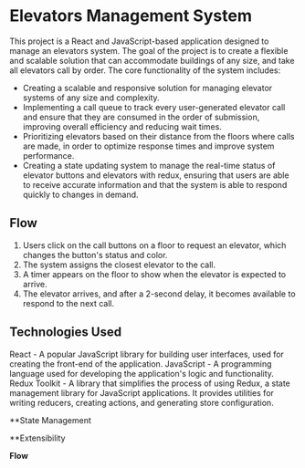 # Elevators Management System
This project is a React and JavaScript-based application designed to manage an elevators system. The goal of the project is to create a flexible and scalable solution that can accommodate buildings of any size, and take all elevators call by order. The core functionality of the system includes:

- Creating a scalable and responsive solution for managing elevator systems of any size and complexity.
- Implementing a call queue to track every user-generated elevator call and ensure that they are consumed in the order of submission, improving overall efficiency and     reducing wait times.
- Prioritizing elevators based on their distance from the floors where calls are made, in order to optimize response times and improve system performance.
- Creating a state updating system to manage the real-time status of elevator buttons and elevators with redux, ensuring that users are able to receive accurate information and that the system is able to respond quickly to changes in demand.
## Flow

1. Users click on the call buttons on a floor to request an elevator, which changes the button's status and color.
2. The system assigns the closest elevator to the call.
3. A timer appears on the floor to show when the elevator is expected to arrive.
4. The elevator arrives, and after a 2-second delay, it becomes available to respond to the next call.

## Technologies Used

React - A popular JavaScript library for building user interfaces, used for creating the front-end of the application.
JavaScript - A programming language used for developing the application's logic and functionality.
Redux Toolkit - A library that simplifies the process of using Redux, a state management library for JavaScript applications. It provides utilities for writing reducers, creating actions, and generating store configuration.

**State Management

**Extensibility

**Flow**
